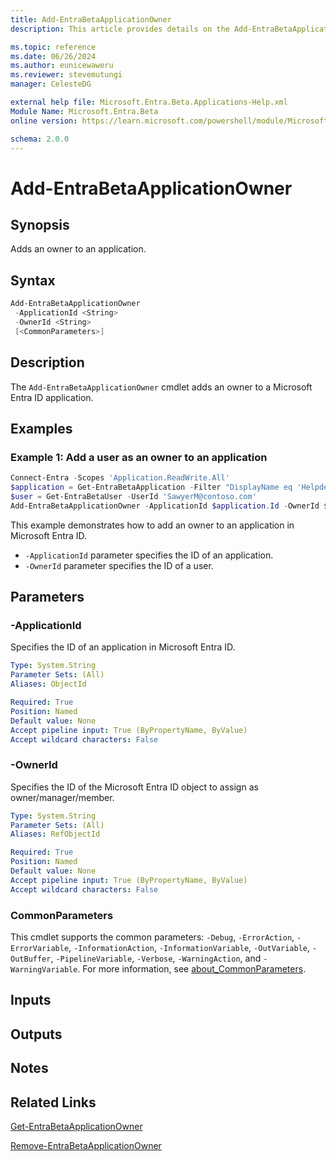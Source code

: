 ```yaml
---
title: Add-EntraBetaApplicationOwner
description: This article provides details on the Add-EntraBetaApplicationOwner command.

ms.topic: reference
ms.date: 06/26/2024
ms.author: eunicewaweru
ms.reviewer: stevemutungi
manager: CelesteDG

external help file: Microsoft.Entra.Beta.Applications-Help.xml
Module Name: Microsoft.Entra.Beta
online version: https://learn.microsoft.com/powershell/module/Microsoft.Entra.Beta/Add-EntraBetaApplicationOwner

schema: 2.0.0
---
```


# Add-EntraBetaApplicationOwner

## Synopsis

Adds an owner to an application.

## Syntax

```powershell
Add-EntraBetaApplicationOwner
 -ApplicationId <String>
 -OwnerId <String>
 [<CommonParameters>]
```

## Description

The `Add-EntraBetaApplicationOwner` cmdlet adds an owner to a Microsoft Entra ID application.

## Examples

### Example 1: Add a user as an owner to an application

```powershell
Connect-Entra -Scopes 'Application.ReadWrite.All'
$application = Get-EntraBetaApplication -Filter "DisplayName eq 'Helpdesk Application'"
$user = Get-EntraBetaUser -UserId 'SawyerM@contoso.com'
Add-EntraBetaApplicationOwner -ApplicationId $application.Id -OwnerId $user.Id
```

This example demonstrates how to add an owner to an application in Microsoft Entra ID.

- `-ApplicationId` parameter specifies the ID of an application.
- `-OwnerId` parameter specifies the ID of a user.

## Parameters

### -ApplicationId

Specifies the ID of an application in Microsoft Entra ID.

```yaml
Type: System.String
Parameter Sets: (All)
Aliases: ObjectId

Required: True
Position: Named
Default value: None
Accept pipeline input: True (ByPropertyName, ByValue)
Accept wildcard characters: False
```

### -OwnerId

Specifies the ID of the Microsoft Entra ID object to assign as owner/manager/member.

```yaml
Type: System.String
Parameter Sets: (All)
Aliases: RefObjectId

Required: True
Position: Named
Default value: None
Accept pipeline input: True (ByPropertyName, ByValue)
Accept wildcard characters: False
```

### CommonParameters

This cmdlet supports the common parameters: `-Debug`, `-ErrorAction`, `-ErrorVariable`, `-InformationAction`, `-InformationVariable`, `-OutVariable`, `-OutBuffer`, `-PipelineVariable`, `-Verbose`, `-WarningAction`, and `-WarningVariable`. For more information, see [about_CommonParameters](https://go.microsoft.com/fwlink/?LinkID=113216).

## Inputs

## Outputs

## Notes

## Related Links

[Get-EntraBetaApplicationOwner](Get-EntraBetaApplicationOwner.md)

[Remove-EntraBetaApplicationOwner](Remove-EntraBetaApplicationOwner.md)
